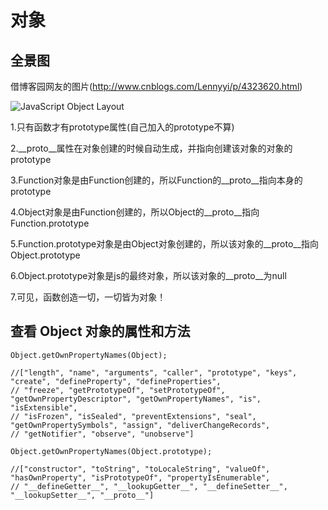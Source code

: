 # 对象

## 全景图

借博客园网友的图片(http://www.cnblogs.com/Lennyyi/p/4323620.html)

![JavaScript Object Layout](http://images.cnitblog.com/blog2015/727989/201503/091431518391794.jpg)

1.只有函数才有prototype属性(自己加入的prototype不算)

2.__proto__属性在对象创建的时候自动生成，并指向创建该对象的对象的prototype

3.Function对象是由Function创建的，所以Function的__proto__指向本身的prototype

4.Object对象是由Function创建的，所以Object的__proto__指向Function.prototype

5.Function.prototype对象是由Object对象创建的，所以该对象的__proto__指向Object.prototype

6.Object.prototype对象是js的最终对象，所以该对象的__proto__为null

7.可见，函数创造一切，一切皆为对象！

## 查看 Object 对象的属性和方法

```
Object.getOwnPropertyNames(Object);

//["length", "name", "arguments", "caller", "prototype", "keys", "create", "defineProperty", "defineProperties", 
// "freeze", "getPrototypeOf", "setPrototypeOf", "getOwnPropertyDescriptor", "getOwnPropertyNames", "is", "isExtensible",
// "isFrozen", "isSealed", "preventExtensions", "seal", "getOwnPropertySymbols", "assign", "deliverChangeRecords", 
// "getNotifier", "observe", "unobserve"]

Object.getOwnPropertyNames(Object.prototype);

//["constructor", "toString", "toLocaleString", "valueOf", "hasOwnProperty", "isPrototypeOf", "propertyIsEnumerable", 
// "__defineGetter__", "__lookupGetter__", "__defineSetter__", "__lookupSetter__", "__proto__"]

```
